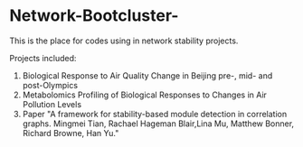 # Network-Bootcluster-
This is the place for codes using in network stability projects.

Projects included:
1. Biological Response to Air Quality Change in Beijing pre-, mid- and post-Olympics
2. Metabolomics Profiling of Biological Responses to Changes in Air Pollution Levels
3. Paper "A framework for stability-based module detection in correlation graphs. Mingmei Tian, Rachael Hageman Blair,Lina  Mu, Matthew Bonner,  Richard Browne, Han Yu." 
